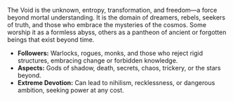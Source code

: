 The Void is the unknown, entropy, transformation, and freedom—a force beyond mortal understanding. It is the domain of dreamers, rebels, seekers of truth, and those who embrace the mysteries of the cosmos. Some worship it as a formless abyss, others as a pantheon of ancient or forgotten beings that exist beyond time.

- **Followers:** Warlocks, rogues, monks, and those who reject rigid structures, embracing change or forbidden knowledge.
- **Aspects:** Gods of shadow, death, secrets, chaos, trickery, or the stars beyond.
- **Extreme Devotion:** Can lead to nihilism, recklessness, or dangerous ambition, seeking power at any cost.